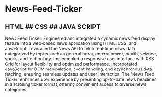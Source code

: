 # News-Feed-Ticker 
## HTML ## CSS ## JAVA SCRIPT
News Feed Ticker: Engineered and integrated a dynamic news feed display feature into a web-based news application using HTML, CSS, and JavaScript. Leveraged the News API to fetch real-time news data categorized by topics such as general news, entertainment, health, science, sports, and technology. Implemented a responsive user interface with CSS Grid for layout flexibility and optimized performance. Incorporated JavaScript for DOM manipulation, event handling, and asynchronous data fetching, ensuring seamless updates and user interaction. The 'News Feed Ticker' enhances user experience by presenting up-to-date news headlines in a scrolling ticker format, offering convenient access to diverse news categories.
